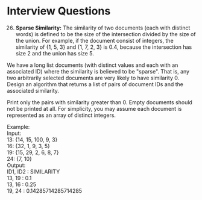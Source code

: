 # Interview Questions

<!-- 1. **Add Without Plus:** Write a function that adds two numbers. You should not use + or any arithmetic operators. -->

<!-- 2. **Shuffle:** Write a method to shuffle a deck of cards. It must be a perfect shuffle - in other words, each of the 52! permutations of the deck has to be equally likely. Assume that you are given a random number generator which is perfect. -->

<!-- 3. **Random Set:** Write a method to randomly generate a set of m integers from an array of size n. Each element must have equal probability of being chosen. -->

<!-- 4. **Missing Number:** An array A contains all the integers from 0 to n, except for one number which is missing. In this problem, we cannot access an entire integer in A with a single operation. The element of A are represented in binary, and the only operation we can use to access them is "fetch the jth bit of A[i]," which takes constant time. Write code to find the missing integer. Can you do it in O(n) time? -->

<!-- 5. **Letters and Numbers:** Given an array filled with letters and numbers, find the longest subarray with an equal number of letters and numbers. -->

<!-- 6. **Count of 2s:** Write a method to count the number of 2s that appear in all the numbers between 0 and n (inclusive).

Example:

Input: 25 <br>
Output: 9 (2, 12, 20, 21, 22, 23, 24 and 25. Note that 22 counts for two 2s). -->

<!-- 7. **Baby Names:** Each year, the government releases a list of the 10000 most common baby names and their frequencies (the number of babies with that name). The only problem with this is that some names have multiple spellings. For example, "John" and "Jon" are essentially the same name but would be listed separately in the list. Given two lists, one of names/frequencies and the other of pairs of equivalent names. Write an algorithm to print a new list of the true frequency of each name. Note that if John and Jon are synonyms, and Jon and Johnny are synonyms, then John and Johnny are synonyms. (It is both transitive and symmetric.) In the final list, any name can be used as the "real" name.

Example:

Input:<br>
Names: John (15), Jon (12), Chris (13), Kris (4), Christopher (19)<br>
Synonyms: (Jon, John), (John, Johnny), (Chris, Kris), (Christopher, Chris)<br>
Output: John (27), Kris (36) -->

<!-- 8. **Circus Tower:** A circus is designing a tower routine consisting of people standing atop one another's shoulders. For practical and aesthetic reasons, each person must be both shorter and lighter than the person below him or her. Given the heights and weights of each person in the circus, write a method to compute the largest possible number of people in such a tower.

Example: <br>
Input (ht, wt): (65, 100) (70, 150), (56, 90) (75, 190) (60, 95) (68, 110) <br>
Output: The longest tower is length of 6 and includes from top to bottom:<br>
(56, 90) (60, 95) (65, 100) (68, 110) (70, 150) (75, 190) -->

<!-- 9. **Kth Multiple:** Design an algorithm to find the kth number such that the only prime factors are 3, 5, and 7. Note that 3, 5, and 7 do not have to be factors, but it should not have other prime factors. For example, the first several multiples would be (in order) 1, 3, 5, 7, 9, 15, 21 -->

<!-- 10. **Majority Element:** A majority element is an element that makes up more than half of the items in an array. Given a positive integers array, find the majority element. If there is no majority element, return -1. Do this in O(N) time and O(1) space.

Example:<br>
Input: 1 2 5 9 5 9 5 5 5 <br>
Output: 5 -->

<!-- 11. **Word Distance:** You have large text file containing words. Given any two words, find the shortest distance (in terms of number of words) between them in the file. If the operation will be repeated many times for the same file (but different paris of words), can you optimize your solution? -->

<!-- 12. **BiNode:** Consider a simple data structure called BiNode, which has pointers to two other nodes.

```java
public class BiNode {
    public BiNode node1, node2;
    public int data;
}
```

The data structure BiNode could be used to represent both a binary tree (where node1 is the left node and node2 is the right node) or a doubly linked list (where node1 is the previous node and node2 is the next node.) Implement a method to convert a binary search tree (implemented with BiNode) into a doubly linked list. The values should be kept in order and the operation should be performed in place (that is, on the original data structure). -->

<!-- 13. **Re-space:** Oh, no! You have accidentally removed all spaces, punctuation, and capitalization in a lengthy document. A sentence like "I reset the computer. It still didn't boot!" became "iresetthecomputeritstilldidntboot". You'll deal with the punctuation and capitalization later; right now you need to re-insert the spaces. Most of the words are in a dictionary but a few are not. Given a dictionary (a list of strings) and the document (a string), design an algorithm to unconcatenate the document in a way that minimizes the number of unrecognized characters.

Example: <br>
Input: jesslookedjustliketimherbrother<br>
Output: (jess) looked just like (tim) her brother (7 unrecognized characters) -->

<!-- 14. **Smallest K:** Design an algorithm to find the smallest K numbers in an array. -->

<!-- 15. **Longest Word:** Given a list of words, write a program to find the longest word made of other words in the list.

Example:<br>
Input: cat, banana, dog, nana, walk, walker, dogwalker <br>
Output: dogwalker -->

<!-- 16. **The Masseuse:** A popular masseuse receives a sequence of back-to-back appointments and therefore she cannot accept any adjacent requests. Given a sequence of back-to-back appointment requests (all multiples of 15 minutes, none overlap, and none can be moved), find the optimal (highest total booked minutes) set the masseuse can honor. Return the number of minutes.

Example:<br>
Input: {30, 15, 60, 75, 45, 15, 15, 45}<br>
Output: 180 minutes ({30, 60, 45, 45}). -->

<!-- 17. **Multi Search:** Given a string b and an array of smaller strings T, design a method to search b for each small string in T. -->

<!-- 18. **Shortest Supersequence:** You are given two arrays, one shorter (with all distinct elements) and one longer. Find the shortest subarray in the longer array that contains all the elements in the shorter array. The items can appear in any order.

Example:<br>
Input: {1, 5, 9} | {7, 5, 9, 0, 2, 1, 3, (5, 7, 9, 1), 1, 5, 8, 8, 9, 7}<br>
Output: [7, 10] (the underlined portion above) -->

<!-- 19. **Missing Two:** You are given an array with all the numbers from 1 to N appearing exactly once, except for one number that is missing. How can you find the missing number in O(N) time and O(1) space? What if there were two numbers missing? -->

<!-- 20. **Continuous Median:** Numbers are randomly generated and passed to a method. Write a program to find and maintain the median value as new values are generated. -->

<!-- 21. **Volume of Histogram:** Imagine a histogram (bar graph). Design an algorithm to compute the volume of water it could hold if someone poured water across the top. You can assume that each histogram bar has width 1.

Example: (Black bars are the histogram. Gray is water.)<br>
Input: {0, 0, 4, 0, 0, 6, 0, 0, 3, 0, 5, 0, 1, 0, 0, 0}

[Image](/leetcode/assets/adv21.png)
<br>
Output: 26 -->

<!-- 22. **Word Transform:** Given two words of equal length that are in a dictionary, write a method to transform one word into another word by changing only one letter at a time. The new word you get in each step must be in the dictionary.

Example: <br>
Input: DAMP, LIKE<br>
Output: DAMP -> LAMP -> LIMP -> LIME -> LIKE -->

<!-- 23. **Max Black Square:** Imagine you have a square matrix, where each cell (pixel) is either black or white. Design an alogrithm to find the maximum subsquare such that all four borders are filled with black pixels. -->

<!-- 24. **Max Submatrix:** Given an NxN matrix of positive and negative integers, write code to find the submatrix with the largest possible sum. -->

<!-- 25. **Word Rectangle:** Given a list of millions of words, design an algorithm to create the largest possible rectangle of letters such that every row forms a word (reading left to right) and every column forms a word (reading top to bottom). The words need not be chosen consecutively from the list, but all rows must be the same length and all columns must be the same height. -->

26. **Sparse Similarity:** The similarity of two documents (each with distinct words) is defined to be the size of the intersection divided by the size of the union. For example, if the document consist of integers, the similarity of {1, 5, 3} and {1, 7, 2, 3} is 0.4, because the intersection has size 2 and the union has size 5.

We have a long list documents (with distinct values and each with an associated ID) where the similarity is believed to be "sparse". That is, any two arbitrarily selected documents are very likely to have similarity 0. Design an algorithm that returns a list of pairs of document IDs and the associated similarity.

Print only the pairs with similarity greater than 0. Empty documents should not be printed at all. For simplicity, you may assume each document is represented as an array of distinct integers.

Example: <br>
Input:<br>
13: {14, 15, 100, 9, 3}<br>
16: {32, 1, 9, 3, 5}<br>
19: {15, 29, 2, 6, 8, 7}<br>
24: {7, 10}<br>
Output: <br>
ID1, ID2 : SIMILARITY<br>
13, 19 : 0.1<br>
13, 16 : 0.25 <br>
19, 24 : 0.14285714285714285 <br>
